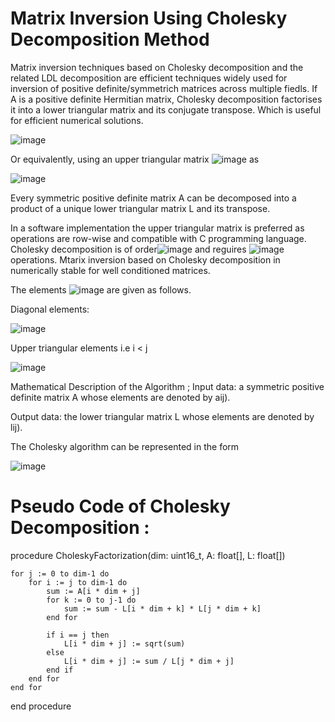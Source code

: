 # Matrix Inversion Using Cholesky Decomposition Method

Matrix inversion techniques based on Cholesky decomposition and the related LDL decomposition are efficient techniques widely used for inversion of positive definite/symmetrich matrices across multiple fiedls.
If A is a positive definite Hermitian matrix, Cholesky decomposition factorises it into a lower triangular matrix and its conjugate transpose. Which is useful for efficient numerical solutions.  

 ![image](https://github.com/Mserhatarslan/M-x-N-size-matrix-transpose/assets/63358327/be170024-c0ba-41a7-ab01-ad6259517693)

Or equivalently, using an upper triangular matrix ![image](https://github.com/Mserhatarslan/M-x-N-size-matrix-transpose/assets/63358327/75ba34d5-3916-439c-9a34-64d33b7563f8) as 

![image](https://github.com/Mserhatarslan/M-x-N-size-matrix-transpose/assets/63358327/bdd531c6-5d3c-40e5-bef0-bd2f51b1b162)


Every symmetric positive definite matrix A can be decomposed into a product of a unique lower triangular matrix L and its transpose.

In a software implementation the upper triangular matrix is preferred as operations are row-wise and compatible with C programming language. 
Cholesky decomposition is of order![image](https://github.com/Mserhatarslan/M-x-N-size-matrix-transpose/assets/63358327/f2ea0e7f-4f58-4c63-90ef-c5788ecb7823) and reguires ![image](https://github.com/Mserhatarslan/M-x-N-size-matrix-transpose/assets/63358327/5f3801ce-4573-4353-a511-e7260e333350)
 operations. Mtarix inversion based on Cholesky decomposition in numerically stable for well conditioned matrices. 

The elements ![image](https://github.com/Mserhatarslan/M-x-N-size-matrix-transpose/assets/63358327/0db4d662-79e9-48c2-b720-2c0c412befff) are given as follows. 

Diagonal elements: 

![image](https://github.com/Mserhatarslan/M-x-N-size-matrix-transpose/assets/63358327/ba6d197b-7285-4ab3-b507-402a407cc270)

Upper triangular elements i.e i < j

![image](https://github.com/Mserhatarslan/M-x-N-size-matrix-transpose/assets/63358327/bb37356a-9504-44f2-85a3-7efda8aba46e)


Mathematical Description of the Algorithm ; 
 Input data: a symmetric positive definite matrix A whose elements are denoted by aij).

 Output data: the lower triangular matrix L whose elements are denoted by lij).

The Cholesky algorithm can be represented in the form

![image](https://github.com/Mserhatarslan/M-x-N-size-matrix-transpose/assets/63358327/fc6ef71b-c503-4649-aff3-0ebd69f10322)

# Pseudo Code of Cholesky Decomposition : 


procedure CholeskyFactorization(dim: uint16_t, A: float[], L: float[])

    for j := 0 to dim-1 do
        for i := j to dim-1 do
            sum := A[i * dim + j]
            for k := 0 to j-1 do
                sum := sum - L[i * dim + k] * L[j * dim + k]
            end for

            if i == j then
                L[i * dim + j] := sqrt(sum)
            else
                L[i * dim + j] := sum / L[j * dim + j]
            end if
        end for
    end for
end procedure

